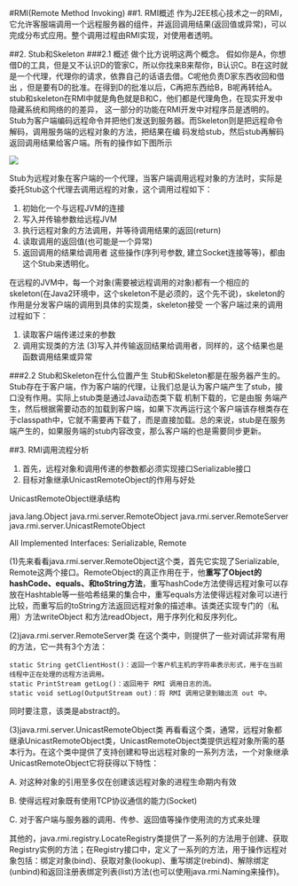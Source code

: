 #RMI(Remote Method Invoking)
##1. RMI概述
作为J2EE核心技术之一的RMI，它允许客服端调用一个远程服务器的组件，并返回调用结果(返回值或异常)，可以完成分布式应用。整个调用过程由RMI实现，对使用者透明。

##2. Stub和Skeleton
###2.1 概述
做个比方说明这两个概念。 假如你是A，你想借D的工具，但是又不认识D的管家C，所以你找来B来帮你，B认识C。B在这时就是一个代理，代理你的请求，依靠自己的话语去借。C呢他负责D家东西收回和借出 ，但是要有D的批准。在得到D的批准以后，C再把东西给B，B呢再转给A。stub和skeleton在RMI中就是角色就是B和C，他们都是代理角色，在现实开发中隐藏系统和网络的的差异， 这一部分的功能在RMI开发中对程序员是透明的。Stub为客户端编码远程命令并把他们发送到服务器。而Skeleton则是把远程命令解码，调用服务端的远程对象的方法，把结果在编 码发给stub，然后stub再解码返回调用结果给客户端。所有的操作如下图所示

![](http://img.my.csdn.net/uploads/201112/17/0_13241393120QzB.gif)

Stub为远程对象在客户端的一个代理，当客户端调用远程对象的方法时，实际是委托Stub这个代理去调用远程的对象，这个调用过程如下：
1. 初始化一个与远程JVM的连接
2. 写入并传输参数给远程JVM
3. 执行远程对象的方法调用，并等待调用结果的返回(return)
4. 读取调用的返回值(也可能是一个异常)
5. 返回调用的结果给调用者
这些操作(序列号参数, 建立Socket连接等等)，都由这个Stub来透明化。


在远程的JVM中，每一个对象(需要被远程调用的对象)都有一个相应的skeleton(在Java2环境中，这个skeleton不是必须的，这个先不说)，skeleton的作用是分发客户端的调用到具体的实现类，skeleton接受 一个客户端过来的调用过程如下：
1. 读取客户端传递过来的参数
2. 调用实现类的方法
(3)写入并传输返回结果给调用者，同样的，这个结果也是函数调用结果或异常


###2.2 Stub和Skeleton在什么位置产生
Stub和Skeleton都是在服务器产生的。
Stub存在于客户端，作为客户端的代理，让我们总是认为客户端产生了stub，接口没有作用。实际上stub类是通过Java动态类下载 机制下载的，它是由服 务端产生，然后根据需要动态的加载到客户端，如果下次再运行这个客户端该存根类存在于classpath中，它就不需要再下载了，而是直接加载。总的来说，stub是在服务端产生的，如果服务端的stub内容改变，那么客户端的也是需要同步更新。

##3. RMI调用流程分析
1. 首先，远程对象和调用传递的参数都必须实现接口Serializable接口
2. 目标对象继承UnicastRemoteObject的作用与好处

UnicastRemoteObject继承结构

java.lang.Object 
    java.rmi.server.RemoteObject 
        java.rmi.server.RemoteServer 
            java.rmi.server.UnicastRemoteObject 

All Implemented Interfaces: 
Serializable, Remote 

(1)先来看看java.rmi.server.RemoteObject这个类，首先它实现了Serializable, Remote这两个接口。RemoteObject的真正作用在于，他**重写了Object的hashCode、equals、和toString方法**，重写hashCode方法使得远程对象可以存放在Hashtable等一些哈希结果的集合中，重写equals方法使得远程对象可以进行比较，而重写后的toString方法返回远程对象的描述串。该类还实现专门的（私用）方法writeObject 和方法readObject，用于序列化和反序列化。

(2)java.rmi.server.RemoteServer类
在这个类中，则提供了一些对调试非常有用的方法，它一共有3个方法：

    static String getClientHost()：返回一个客户机主机的字符串表示形式，用于在当前线程中正在处理的远程方法调用。
    static PrintStream getLog()：返回用于 RMI 调用日志的流。
    static void setLog(OutputStream out)：将 RMI 调用记录到输出流 out 中。

同时要注意，该类是abstract的。

(3)java.rmi.server.UnicastRemoteObject类
再看看这个类，通常，远程对象都继承UnicastRemoteObject类，UnicastRemoteObject类提供远程对象所需的基本行为。在这个类中提供了支持创建和导出远程对象的一系列方法，一个对象继承UnicastRemoteObject它将获得以下特性：

A. 对这种对象的引用至多仅在创建该远程对象的进程生命期内有效

B. 使得远程对象既有使用TCP协议通信的能力(Socket)

C. 对于客户端与服务器的调用、传参、返回值等操作使用流的方式来处理

其他的，java.rmi.registry.LocateRegistry类提供了一系列的方法用于创建、获取Registry实例的方法；在Registry接口中，定义了一系列的方法，用于操作远程对象包括：绑定对象(bind)、获取对象(lookup)、重写绑定(rebind)、解除绑定(unbind)和返回注册表绑定列表(list)方法(也可以使用java.rmi.Naming来操作)。